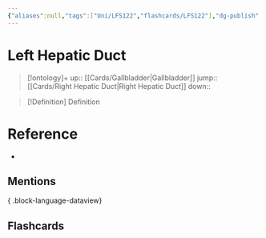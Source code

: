 ```yaml
---
{"aliases":null,"tags":["Uni/LFS122","flashcards/LFS122"],"dg-publish":true,"permalink":"/cards/left-hepatic-duct/","dgPassFrontmatter":true}
---
```


# Left Hepatic Duct

> [!ontology]+
> up:: [[Cards/Gallbladder\|Gallbladder]]
> jump:: [[Cards/Right Hepatic Duct\|Right Hepatic Duct]]
> down:: 

> [!Definition] Definition
> 

# Reference
- 

## Mentions

{ .block-language-dataview}

## Flashcards
